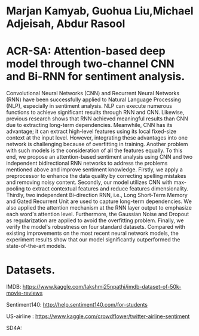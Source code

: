 # Marjan Kamyab, Guohua Liu,Michael Adjeisah, Abdur Rasool
# ACR-SA: Attention-based deep model through two-channel CNN and Bi-RNN for sentiment analysis.
Convolutional Neural Networks (CNN) and Recurrent Neural Networks (RNN) have been successfully applied to Natural Language Processing (NLP), especially in sentiment analysis. NLP can execute numerous functions to achieve significant results through RNN and CNN. Likewise, previous research shows that RNN achieved meaningful results than CNN due to extracting long-term dependencies. Meanwhile, CNN has its advantage; it can extract high-level features using its local fixed-size context at the input level. However, integrating these advantages into one network is challenging because of overfitting in training. Another problem with such models is the consideration of all the features equally. To this end, we propose an attention-based sentiment analysis using CNN and two independent bidirectional RNN networks to address the problems mentioned above and improve sentiment knowledge. Firstly, we apply a preprocessor to enhance the data quality by correcting spelling mistakes and removing noisy content. Secondly, our model utilizes CNN with max-pooling to extract contextual features and reduce features dimensionality. Thirdly, two independent Bi-direction RNN, i.e., Long Short-Term Memory and Gated Recurrent Unit are used to capture long-term dependencies. We also applied the attention mechanism at the RNN layer output to emphasize each word's attention level. Furthermore, the Gaussian Noise and Dropout as regularization are applied to avoid the overfitting problem. Finally, we verify the model's robustness on four standard datasets. Compared with existing improvements on the most recent neural network models, the experiment results show that our model significantly outperformed the state-of-the-art models.

# Datasets.
IMDB: https://www.kaggle.com/lakshmi25npathi/imdb-dataset-of-50k-movie-reviews

Sentiment140: http://help.sentiment140.com/for-students

US-airline : https://www.kaggle.com/crowdflower/twitter-airline-sentiment

SD4A: 
